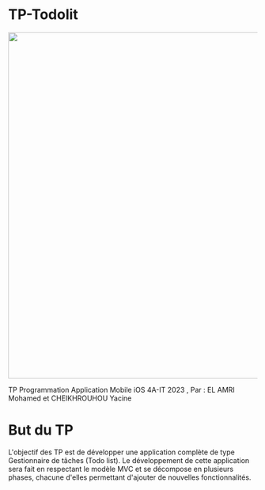 # TP-Todolit

<p align="center">
  <img src="https://user-images.githubusercontent.com/93181410/166483696-8a4daae2-d6e3-4a61-b425-f5118cc6e085.png" width="700"/>
</p>


TP Programmation Application Mobile iOS 4A-IT 2023 , Par : EL AMRI Mohamed et CHEIKHROUHOU Yacine
# But du TP
L'objectif des TP est de développer une application complète de type Gestionnaire de tâches (Todo list). Le développement de cette application sera fait en respectant le modèle MVC et se décompose en plusieurs phases, chacune d'elles permettant d'ajouter de nouvelles fonctionnalités. 

